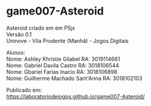 # game007-Asteroid
Asteroid criado em em P5js</br>
Versão 0.1</br>
Uninove - Vila Prudente (Manhã) - Jogos Digitais</br>

Alunos: </br>
Nome: Ashley Khristie Gilabel RA: 3019114661 </br> 
Nome: Gabriel Davila Castro RA: 3018106544 </br> 
Nome: Gbariel Farias Inacio RA: 3018106898 </br> 
Nome: Guilherme Machado Sant'Anna RA: 3018102103 </br> 

Publicado em:</br>
https://laboratoriodejogos.github.io/game007-Asteroid/

